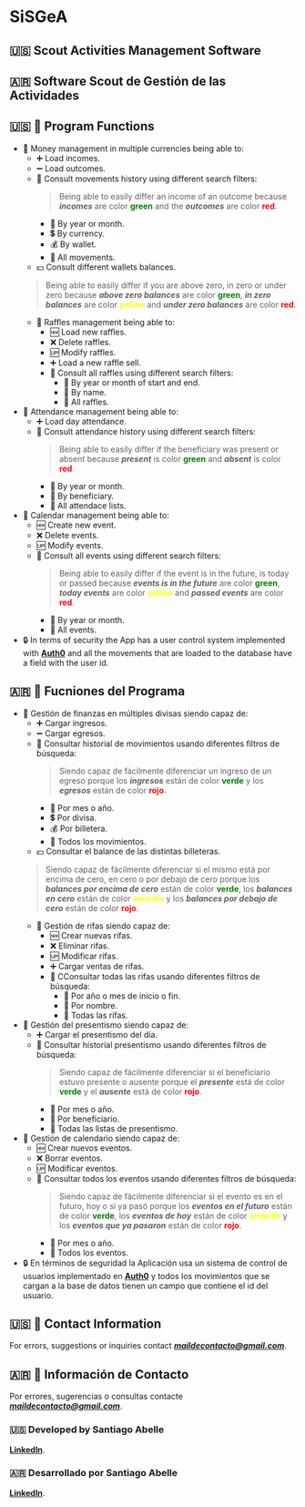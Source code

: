 # SiSGeA

## :us: Scout Activities Management Software

## :argentina: Software Scout de Gestión de las Actividades

## :us: :symbols: Program Functions

- :currency_exchange: Money management in multiple currencies being able to:
    - :heavy_plus_sign: Load incomes.
    - :heavy_minus_sign: Load outcomes.
    - :page_facing_up: Consult movements history using different search filters:
        > Being able to easily differ an income of an outcome because ***incomes*** are color <span style="color:green">**green**</span> and the ***outcomes*** are color <span style="color:red">**red**</span>.
        - :date: By year or month.
        - :heavy_dollar_sign: By currency.
        - :moneybag: By wallet.
        - :page_facing_up: All movements.
    - :dollar: Consult different wallets balances.
    > Being able to easily differ if you are above zero, in zero or under zero because ***above zero balances*** are color <span style="color:green">**green**</span>, ***in zero balances*** are color <span style="color:yellow">**yellow**</span> and ***under zero balances*** are color <span style="color:red">**red**</span>.
    - :ticket: Raffles management being able to:
        - :new: Load new raffles.
        - :x: Delete raffles.
        - :up: Modify raffles.
        - :heavy_plus_sign: Load a new raffle sell.
        - :page_facing_up: Consult all raffles using different search filters:
            - :date: By year or month of start and end.
            - :name_badge: By name.
            - :page_facing_up: All raffles.
- :notebook: Attendance management being able to:
    - :heavy_plus_sign: Load day attendance.
    - :page_facing_up: Consult attendance history using different search filters:
        > Being able to easily differ if the beneficiary was present or absent because ***present*** is color <span style="color:green">**green**</span> and ***absent*** is color <span style="color:red">**red**</span>.
        - :date: By year or month.
        - :man: By beneficiary.
        - :page_facing_up: All attendace lists.
- :calendar: Calendar management being able to:
    - :new: Create new event.
    - :x: Delete events.
    - :up: Modify events.
    - :page_facing_up: Consult all events using different search filters:
        > Being able to easily differ if the event is in the future, is today or passed because ***events is in the future*** are color <span style="color:green">**green**</span>, ***today events*** are color <span style="color:yellow">**yellow**</span> and ***passed events*** are color <span style="color:red">**red**</span>.
        - :date: By year or month.
        - :page_facing_up: All events.
- :lock: In terms of security the App has a user control system implemented with **[Auth0](https://auth0.com)** and all the movements that are loaded to the database have a field with the user id.

## :argentina: :symbols: Fucniones del Programa

- :currency_exchange: Gestión de finanzas en múltiples divisas siendo capaz de:
    - :heavy_plus_sign: Cargar ingresos.
    - :heavy_minus_sign: Cargar egresos.
    - :page_facing_up: Consultar historial de movimientos usando diferentes filtros de búsqueda:
        > Siendo capaz de fácilmente diferenciar un ingreso de un egreso porque los ***ingresos*** están de color <span style="color:green">**verde**</span> y los ***egresos*** están de color <span style="color:red">**rojo**</span>.
        - :date: Por mes o año.
        - :heavy_dollar_sign: Por divisa.
        - :moneybag: Por billetera.
        - :page_facing_up: Todos los movimientos.
    - :dollar: Consultar el balance de las distintas billeteras.
    > Siendo capaz de fácilmente diferenciar si el mismo está por encima de cero, en cero o por debajo de cero porque los ***balances por encima de cero*** están de color <span style="color:green">**verde**</span>, los ***balances en cero*** están de color <span style="color:yellow">**amarillo**</span> y los ***balances por debajo de cero*** están de color <span style="color:red">**rojo**</span>.
    - :ticket: Gestión de rifas siendo capaz de:
        - :new: Crear nuevas rifas.
        - :x: Eliminar rifas.
        - :up: Modificar rifas.
        - :heavy_plus_sign: Cargar ventas de rifas.
        - :page_facing_up: CConsultar todas las rifas usando diferentes filtros de búsqueda:
            - :date: Por año o mes de inicio o fin.
            - :name_badge: Por nombre.
            - :page_facing_up: Todas las rifas.
- :notebook: Gestión del presentismo siendo capaz de:
    - :heavy_plus_sign: Cargar el presentismo del día.
    - :page_facing_up: Consultar historial presentismo usando diferentes filtros de búsqueda:
        > Siendo capaz de fácilmente diferenciar si el beneficiario estuvo presente o ausente porque el ***presente*** está de color <span style="color:green">**verde**</span> y el ***ausente*** está de color <span style="color:red">**rojo**</span>.
        - :date: Por mes o año.
        - :man: Por beneficiario.
        - :page_facing_up: Todas las listas de presentismo.
- :calendar: Gestión de calendario siendo capaz de:
    - :new: Crear nuevos eventos.
    - :x: Borrar eventos.
    - :up: Modificar eventos.
    - :page_facing_up: Consultar todos los eventos usando diferentes filtros de búsqueda:
        > Siendo capaz de fácilmente diferenciar si el evento es en el futuro, hoy o si ya pasó porque los ***eventos en el futuro*** están de color <span style="color:green">**verde**</span>, los ***eventos de hoy*** están de color <span style="color:yellow">**amarillo**</span> y los ***eventos que ya pasaron*** están de color <span style="color:red">**rojo**</span>.
        - :date: Por mes o año.
        - :page_facing_up: Todos los eventos.
- :lock: En términos de seguridad la Aplicación usa un sistema de control de usuarios implementado en **[Auth0](https://auth0.com/es)** y todos los movimientos que se cargan a la base de datos tienen un campo que contiene el id del usuario.

## :us: :e-mail: Contact Information

For errors, suggestions or inquiries contact ***maildecontacto@gmail.com***.

## :argentina: :e-mail: Información de Contacto

Por errores, sugerencias o consultas contacte ***maildecontacto@gmail.com***.

### :us: Developed by Santiago Abelle

**[LinkedIn](https://www.linkedin.com/in/santiago-abelle-developer/?locale=en_US)**.

### :argentina: Desarrollado por Santiago Abelle

**[LinkedIn](https://www.linkedin.com/in/santiago-abelle-developer)**.
